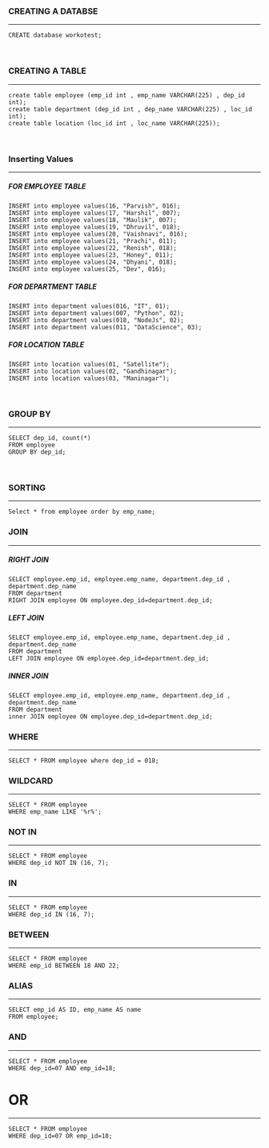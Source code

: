 ### CREATING A DATABSE
***
```
CREATE database workotest;
```
<br/>

### CREATING A TABLE 
***
```
create table employee (emp_id int , emp_name VARCHAR(225) , dep_id int);
create table department (dep_id int , dep_name VARCHAR(225) , loc_id int);
create table location (loc_id int , loc_name VARCHAR(225));
```
<br/>

### Inserting Values
***
##### FOR EMPLOYEE TABLE
```
INSERT into employee values(16, "Parvish", 016);
INSERT into employee values(17, "Harshil", 007);
INSERT into employee values(18, "Maulik", 007);
INSERT into employee values(19, "Dhruvil", 018);
INSERT into employee values(20, "Vaishnavi", 016);
INSERT into employee values(21, "Prachi", 011);
INSERT into employee values(22, "Renish", 018);
INSERT into employee values(23, "Honey", 011);
INSERT into employee values(24, "Dhyani", 018);
INSERT into employee values(25, "Dev", 016);
```
##### FOR DEPARTMENT TABLE
```
INSERT into department values(016, "IT", 01);
INSERT into department values(007, "Python", 02);
INSERT into department values(018, "NodeJs", 02);
INSERT into department values(011, "DataScience", 03);
```
##### FOR LOCATION TABLE 
```
INSERT into location values(01, "Satellite");
INSERT into location values(02, "Gandhinagar");
INSERT into location values(03, "Maninagar");

```
<br/>

### GROUP BY
***
```
SELECT dep_id, count(*)
FROM employee
GROUP BY dep_id;
```
<br/>

### SORTING
***
```
Select * from employee order by emp_name;
```

### JOIN
***
##### RIGHT JOIN 
```
SELECT employee.emp_id, employee.emp_name, department.dep_id , department.dep_name
FROM department
RIGHT JOIN employee ON employee.dep_id=department.dep_id;
```

##### LEFT JOIN 
```
SELECT employee.emp_id, employee.emp_name, department.dep_id , department.dep_name
FROM department
LEFT JOIN employee ON employee.dep_id=department.dep_id;

```

##### INNER JOIN 
```
SELECT employee.emp_id, employee.emp_name, department.dep_id , department.dep_name
FROM department
inner JOIN employee ON employee.dep_id=department.dep_id;
```

### WHERE
***
``` 
SELECT * FROM employee where dep_id = 018;
```

### WILDCARD
***
```
SELECT * FROM employee
WHERE emp_name LIKE '%r%';
```

### NOT IN 
***
```
SELECT * FROM employee
WHERE dep_id NOT IN (16, 7);
```

### IN
***
```
SELECT * FROM employee
WHERE dep_id IN (16, 7);
```

### BETWEEN
***
```
SELECT * FROM employee
WHERE emp_id BETWEEN 18 AND 22;
```

### ALIAS
***
```
SELECT emp_id AS ID, emp_name AS name
FROM employee;
```

### AND
***
```
SELECT * FROM employee
WHERE dep_id=07 AND emp_id=18;
```

# OR
***
```
SELECT * FROM employee
WHERE dep_id=07 OR emp_id=18;
```
